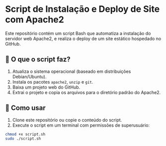 # Script de Instalação e Deploy de Site com Apache2

Este repositório contém um script Bash que automatiza a instalação do servidor web Apache2, e realiza o deploy de um site estático hospedado no GitHub.

## 🔧 O que o script faz?

1. Atualiza o sistema operacional (baseado em distribuições Debian/Ubuntu).
2. Instala os pacotes `apache2`, `unzip` e `git`.
3. Baixa um projeto web do GitHub.
4. Extrai o projeto e copia os arquivos para o diretório padrão do Apache2.

## 🚀 Como usar

1. Clone este repositório ou copie o conteúdo do script.
2. Execute o script em um terminal com permissões de superusuário:

```bash
chmod +x script.sh
sudo ./script.sh
